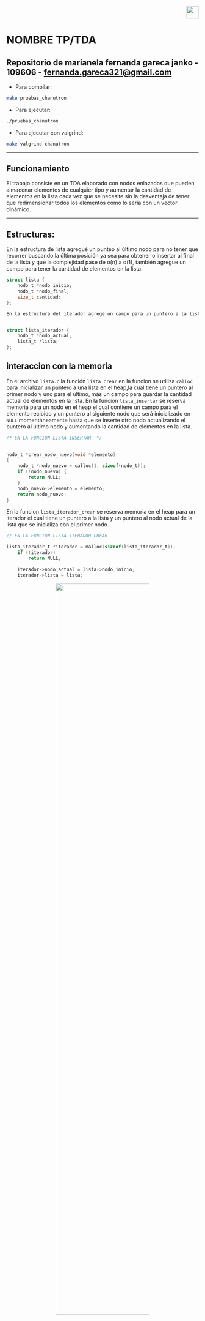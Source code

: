 <div align="right">
<img width="32px" src="img/algo2.svg">
</div>

# NOMBRE TP/TDA

## Repositorio de marianela fernanda gareca janko - 109606 - fernanda.gareca321@gmail.com

- Para compilar:

```bash
make pruebas_chanutron
```

- Para ejecutar:

```bash
./pruebas_chanutron
```

- Para ejecutar con valgrind:
```bash
make valgrind-chanutron
```
---
##  Funcionamiento

El trabajo consiste en un TDA elaborado con nodos enlazados que pueden almacenar elementos de cualquier tipo y aumentar la cantidad de elementos en la lista cada vez que se necesite sin la desventaja de tener que redimensionar todos los elementos como lo sería con un vector dinámico.
__________________________________________________________________________________________________________________________________


##  Estructuras:


En la estructura de lista agregué un punteo al último nodo para no tener que recorrer buscando la última posición ya sea para obtener o insertar al final de la lista y que la complejidad pase de o(n) a o(1), también agregue un campo para tener la cantidad de elementos en la lista.

```c
struct lista {
	nodo_t *nodo_inicio;
	nodo_t *nodo_final;
	size_t cantidad;
};

En la estructura del iterador agrege un campo para un puntero a la lista que es lo que se va a iterar y un puntero al nodo actual por ser una lista de nodos enlazados.


struct lista_iterador {
	nodo_t *nodo_actual;
	lista_t *lista;
};

```
## interaccion con la memoria 

En el archivo `lista.c` la función `lista_crear` en la funcion se utiliza `calloc` para inicializar un puntero a una lista en el heap,la cual tiene un puntero al primer nodo y uno para el ultimo, más un campo para guardar la cantidad actual de elementos en la lista. En la función `lista_insertar` se reserva memoria para un nodo en el heap el cual contiene un campo para el elemento recibido y un puntero al siguiente nodo que será inicializado en `NULL` momentáneamente hasta que se inserte otro nodo actualizando el puntero al último nodo y aumentando la cantidad de elementos en la lista.

```c
/* EN LA FUNCION LISTA INSERTAR  */

   
nodo_t *crear_nodo_nuevo(void *elemento)
{
	nodo_t *nodo_nuevo = calloc(1, sizeof(nodo_t));
	if (!nodo_nuevo) {
		return NULL;
	}
	nodo_nuevo->elemento = elemento;
	return nodo_nuevo;
}
```
En la funcion `lista_iterador_crear` se reserva memoria en el heap para un iterador el cual tiene un puntero a la lista y un puntero al nodo actual de la lista que se inicializa con el primer nodo. 

```c
// EN LA FUNCION LISTA ITERADOR CREAR

lista_iterador_t *iterador = malloc(sizeof(lista_iterador_t));
	if (!iterador)
		return NULL;

	iterador->nodo_actual = lista->nodo_inicio;
	iterador->lista = lista;

```


<div align="center">
<img width="70%" src="img/diagrama de memoria de lista.jpeg">
</div>

En el archivo `pila.c` en  la funcion `pila_crear` se crea un puntero a una pila en el stack que apunta a una pila en el heap,la cual tiene un campo que apunta al primer elemento de la pila que es donde se van a apilar mas elementos  y posterioremente se desapilaran por el mismo lugar.

<div align="center">
<img width="70%" src="img/diagrama de memoria de pila.jpeg">
</div>

En el archivo `cola.c` en la función `cola_crear` se crea un puntero a una cola en el stack la cual apunta a una cola en el heap, la cual tiene un puntero al último nodo que es donde se irá encolando más nodos tambien tiene un puntero al primer nodo que es donde se ira desencolando los nodos.

<div align="center">
<img width="70%" src="img/diagrama de memoria de cola.jpeg">
</div>



---

## Respuestas a las preguntas teóricas
Incluír acá las respuestas a las preguntas del enunciado (si aplica).

## DIAGRAMA DE LISTA

<div align="center">
<img width="70%" src="img/diagrama de lista.jpeg">
</div>

## DIAGRAMA DE COLA

<div align="center">
<img width="70%" src="img/diagrama de cola.jpeg">
</div>

## DIAGRAMA DE PILA


<div align="center">
<img width="70%" src="img/diagrama de pila.jpeg">
</div>

## TABLA DE COMPLEJIDADES EN UNA LISTA

<div align="center">
<img width="70%" src="img/tabla de complejidades.jpeg">
</div>


## COMPLEJIDAD DE LAS OPERACIONES DE COLA

        CREAR COLA:  es O(1).
        COLA ENCOLAR: es O(1),ya que tenemos un puntero al ultimo elemento y podemos encolar en esa posicion sin tener que buscarla.
        COLA DESENCOLAR: es O(1) ya que tenemos que desencolar en la primera posicion y siempre sera una iteracion.
        COLA FRENTE:es O(1), ya que tenemos un puntero al primer elementos de la cola y a su informacion.
        COLA DETRUIR:es O(n), ya que tenemos que ir destruyendo cada elemento desde el comienzo de la cola.
        COLA VACIO:es O(1),ya que tenemos un campo en la cola que nos indica la cantidad de elementos o 0 es el caso de estar vacio.
        COLA TAMAÑO:es O(1),ya que hay un campo que indica la cantidad de elementos en la cola.


## COMPLEJIDAD DE LAS OPERACIONES DE PILA

        CREAR PILA: ES O(1),ya que hago un calloc.
        PILA APILAR: Es O(1) ya que apilamos siempre en la primera posicion.
        PILA DESAPILAR: Es O(1),ya que desapilamos siempre en la primera posicon donde se encuentra el ultimo elemento apilado.
        PILA TOPE : Es O(1),ya que hay un puntero al primer nodo de la cola.
        PILA DETRUIR: Es O(n) ya que avanzamos desde el ultimo elemento apilado, desapilando los demas.
        PILA VACIO: Es O(1),ya que tenemos un campo en la pila que nos indica la cantidad de elementos o 0 es el caso de estar vacio..
        PILA TAMAÑO: Es o(1), ya que tenemos un campo en pila que nos indica la cantidad de elementos en la pila.